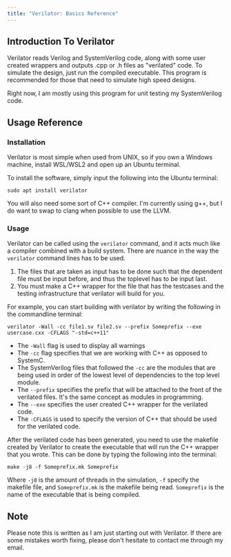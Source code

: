 ```yaml
---
title: "Verilator: Basics Reference"
---
```


## Introduction To Verilator

Verilator reads Verilog and SystemVerilog code, along with some user created wrappers and outputs .cpp or .h files as "verilated" code. To simulate the design, just run the compiled executable. This program is recommended for those that need to simulate high speed designs.

Right now, I am mostly using this program for unit testing my SystemVerilog code.

## Usage Reference

### Installation

Verilator is most simple when used from UNIX, so if you own a Windows machine, install WSL/WSL2 and open up an Ubuntu terminal.

To install the software, simply input the following into the Ubuntu terminal:

```
sudo apt install verilator
```

You will also need some sort of C++ compiler. I'm currently using g++, but I do want to swap to clang when possible to use the LLVM.

### Usage

Verilator can be called using the `verilator` command, and it acts much like a compiler combined with a build system. There are nuance in the way the `verilator` command lines has to be used.

1. The files that are taken as input has to be done such that the dependent file must be input before, and thus the toplevel has to be input last.
2. You must make a C++ wrapper for the file that has the testcases and the testing infrastructure that verilator will build for you.

For example, you can start building with verilator by writing the following in the commandline terminal:

```
verilator -Wall -cc file1.sv file2.sv --prefix Someprefix --exe usercase.cxx -CFLAGS "-std=c++11"
```

- The `-Wall` flag is used to display all warnings
- The `-cc` flag specifies that we are working with C++ as opposed to SystemC.
- The SystemVerilog files that followed the `-cc` are the modules that are being used in order of the lowest level of dependencies to the top level module.
- The `--prefix` specifies the prefix that will be attached to the front of the verilated files. It's the same concept as modules in programming.
- The `--exe` specifies the user created C++ wrapper for the verilated code.
- The `-CFLAGS` is used to specify the version of C++ that should be used for the verilated code.

After the verilated code has been generated, you need to use the makefile created by Verilator to create the executable that will run the C++ wrapper that you wrote. This can be done by typing the following into the terminal:

```
make -j8 -f Someprefix.mk Someprefix
```

Where `-j8` is the amount of threads in the simulation, `-f` specify the makefile file, and `Someprefix.mk` is the makefile being read. `Someprefix` is the name of the executable that is being compiled.

## Note

Please note this is written as I am just starting out with Verilator. If there are some mistakes worth fixing, please don't hesitate to contact me through my email.
